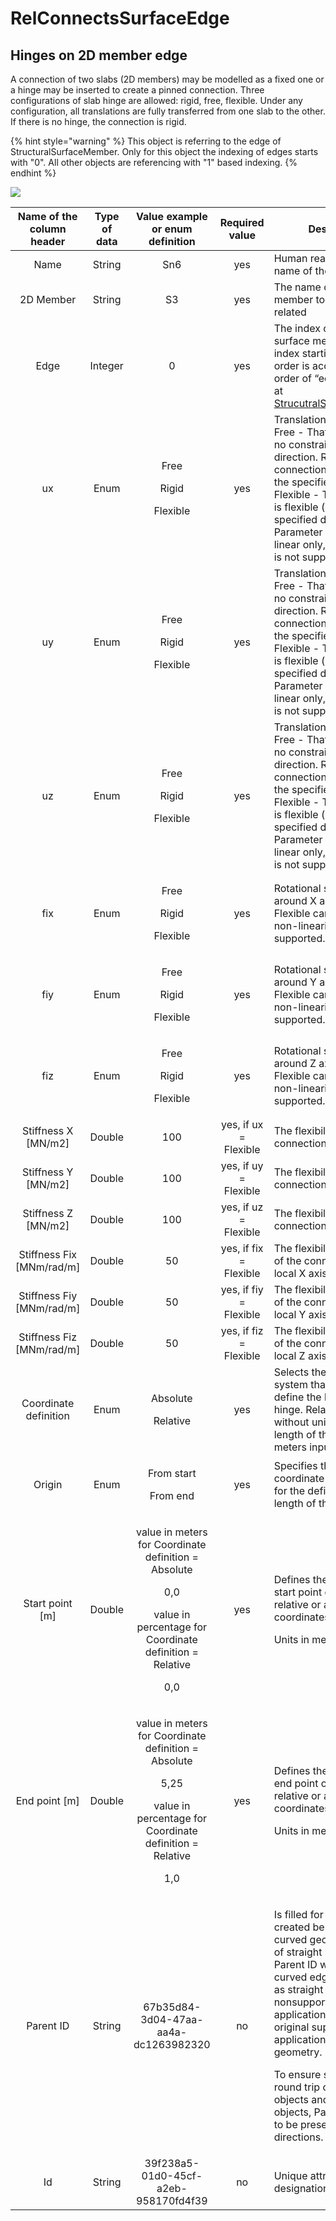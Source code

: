 # RelConnectsSurfaceEdge

## Hinges on 2D member edge

A connection of two slabs (2D members) may be modelled as a fixed one or a hinge may be inserted to create a pinned connection. Three configurations of slab hinge are allowed: rigid, free, flexible. Under any configuration, all translations are fully transferred from one slab to the other. If there is no hinge, the connection is rigid.

{% hint style="warning" %}
This object is referring to the edge of StructuralSurfaceMember. Only for this object the indexing of edges starts with "0". All other objects are referencing with "1" based indexing.
{% endhint %}

![](../.gitbook/assets/23\_relconnectssurfaceedge.png)

| **Name of the column header** | **Type of data** |                                                       **Value example or enum definition**                                                      |   **Required value**   | **Description**                                                                                                                                                                                                                                                                                                                                                                                                    |
| :---------------------------: | :--------------: | :---------------------------------------------------------------------------------------------------------------------------------------------: | :--------------------: | ------------------------------------------------------------------------------------------------------------------------------------------------------------------------------------------------------------------------------------------------------------------------------------------------------------------------------------------------------------------------------------------------------------------ |
|              Name             |      String      |                                                                       Sn6                                                                       |           yes          | Human readable unique name of the support                                                                                                                                                                                                                                                                                                                                                                          |
|           2D Member           |      String      |                                                                        S3                                                                       |           yes          | The name of the surface member to which is hinge related                                                                                                                                                                                                                                                                                                                                                           |
|              Edge             |      Integer     |                                                                        0                                                                        |           yes          | The index of edge of the surface member. The index starting with 0. The order is according to order of “edges” property at [StrucutralSurfaceMember](../structural-analysis-elements/structuralsurfacemember.md).                                                                                                                                                                                                  |
|               ux              |       Enum       |                                               <p>Free</p><p></p><p>Rigid</p><p></p><p>Flexible</p>                                              |           yes          | Translation in X direction. Free - That is it imposes no constraint in the direction. Rigid - The connection in fully rigid in the specified direction. Flexible - The connection is flexible (elastic) in the specified direction. Parameter Flexible can be linear only, non-linearity is not supported.                                                                                                         |
|               uy              |       Enum       |                                               <p>Free</p><p></p><p>Rigid</p><p></p><p>Flexible</p>                                              |           yes          | Translation in Y direction. Free - That is it imposes no constraint in the direction. Rigid - The connection in fully rigid in the specified direction. Flexible - The connection is flexible (elastic) in the specified direction. Parameter Flexible can be linear only, non-linearity is not supported.                                                                                                         |
|               uz              |       Enum       |                                               <p>Free</p><p></p><p>Rigid</p><p></p><p>Flexible</p>                                              |           yes          | Translation in Z direction. Free - That is it imposes no constraint in the direction. Rigid - The connection in fully rigid in the specified direction. Flexible - The connection is flexible (elastic) in the specified direction. Parameter Flexible can be linear only, non-linearity is not supported.                                                                                                         |
|              fix              |       Enum       |                                               <p>Free</p><p></p><p>Rigid</p><p></p><p>Flexible</p>                                              |           yes          | Rotational stiffness around X axis. Parameter Flexible can be linear only, non-linearity is not supported.                                                                                                                                                                                                                                                                                                         |
|              fiy              |       Enum       |                                               <p>Free</p><p></p><p>Rigid</p><p></p><p>Flexible</p>                                              |           yes          | Rotational stiffness around Y axis. Parameter Flexible can be linear only, non-linearity is not supported.                                                                                                                                                                                                                                                                                                         |
|              fiz              |       Enum       |                                               <p>Free</p><p></p><p>Rigid</p><p></p><p>Flexible</p>                                              |           yes          | Rotational stiffness around Z axis. Parameter Flexible can be linear only, non-linearity is not supported.                                                                                                                                                                                                                                                                                                         |
|      Stiffness X \[MN/m2]     |      Double      |                                                                       100                                                                       |  yes, if ux = Flexible | The flexibility of the connection in X direction                                                                                                                                                                                                                                                                                                                                                                   |
|      Stiffness Y \[MN/m2]     |      Double      |                                                                       100                                                                       |  yes, if uy = Flexible | The flexibility of the connection in Y direction                                                                                                                                                                                                                                                                                                                                                                   |
|      Stiffness Z \[MN/m2]     |      Double      |                                                                       100                                                                       |  yes, if uz = Flexible | The flexibility of the connection in Z direction                                                                                                                                                                                                                                                                                                                                                                   |
|   Stiffness Fix \[MNm/rad/m]  |      Double      |                                                                        50                                                                       | yes, if fix = Flexible | The flexibility in rotation of the connection around local X axis                                                                                                                                                                                                                                                                                                                                                  |
|   Stiffness Fiy \[MNm/rad/m]  |      Double      |                                                                        50                                                                       | yes, if fiy = Flexible | The flexibility in rotation of the connection around local Y axis                                                                                                                                                                                                                                                                                                                                                  |
|   Stiffness Fiz \[MNm/rad/m]  |      Double      |                                                                        50                                                                       | yes, if fiz = Flexible | The flexibility in rotation of the connection around local Z axis                                                                                                                                                                                                                                                                                                                                                  |
|     Coordinate definition     |       Enum       |                                                      <p>Absolute</p><p></p><p>Relative</p>                                                      |           yes          | Selects the coordinate system that is used to define the length of the hinge. Relative means without units. To define length of the hinges in meters input absolute                                                                                                                                                                                                                                                |
|             Origin            |       Enum       |                                                     <p>From start</p><p></p><p>From end</p>                                                     |           yes          | Specifies the origin of the coordinate system used for the definition of the length of the hinge                                                                                                                                                                                                                                                                                                                   |
|        Start point \[m]       |      Double      |  <p>value in meters for Coordinate definition = Absolute</p><p>0,0</p><p>value in percentage for Coordinate definition = Relative</p><p>0,0</p> |           yes          | <p>Defines the position of the start point of the hinge in relative or absolute coordinates</p><p>Units in meters [m]</p>                                                                                                                                                                                                                                                                                          |
|         End point \[m]        |      Double      | <p>value in meters for Coordinate definition = Absolute</p><p>5,25</p><p>value in percentage for Coordinate definition = Relative</p><p>1,0</p> |           yes          | <p>Defines the position of the end point of the hinge in relative or absolute coordinates</p><p>Units in meters [m</p>                                                                                                                                                                                                                                                                                             |
|           Parent ID           |      String      |                                                       67b35d84-3d04-47aa-aa4a-dc1263982320                                                      |           no           | <p>Is filled for objects created be dividing curved geometry to series of straight line objects.<br>Parent ID will ensure that curved edge is imported as straight parts to nonsupporting application, and back to original supporting application as curved geometry.</p><p>To ensure successful round trip of segmented objects and their related objects, Parent ID needs to be present in both directions.</p> |
|               Id              |      String      |                                                       39f238a5-01d0-45cf-a2eb-958170fd4f39                                                      |           no           | Unique attribute designation                                                                                                                                                                                                                                                                                                                                                                                       |
